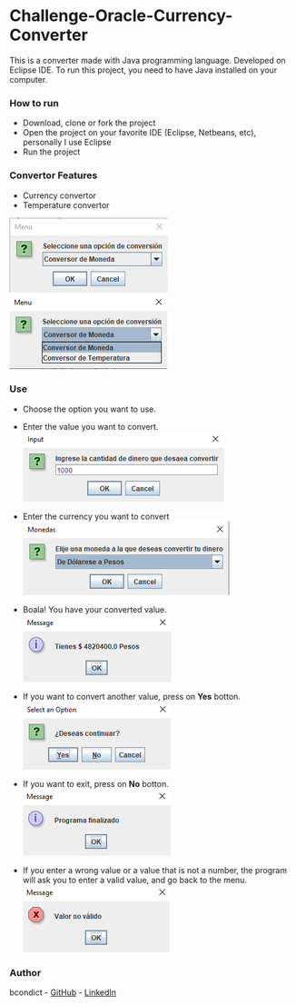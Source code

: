 # Challenge-Oracle-Currency-Converter

This is a converter made with Java programming language. Developed on Eclipse IDE.
To run this project, you need to have Java installed on your computer.

### How to run
- Download, clone or fork the project
- Open the project on your favorite IDE (Eclipse, Netbeans, etc), personally I use Eclipse
- Run the project

### Convertor Features
- Currency convertor
- Temperature convertor

![Menu2](Images/menu2.png)
![Menu](Images/menu.png)

### Use
- Choose the option you want to use.
- Enter the value you want to convert.
![money_to_convert](Images/money_to_convert.png)
- Enter the currency you want to convert
![currency](Images/currency.png)
- Boala! You have your converted value.
![result](Images/result.png)
- If you want to convert another value, press on **Yes** botton.
![continue](Images/continue.png)
- If you want to exit, press on **No** botton.
![exit](Images/exit.png)

- If you enter a wrong value or a value that is not a number, the program will ask you to enter a valid value, and go back to the menu.
![error](Images/error.png)

### Author
bcondict - [GitHub](https://github.com/bcondict) - [LinkedIn](https://www.linkedin.com/in/dev-jesus-junco/)
